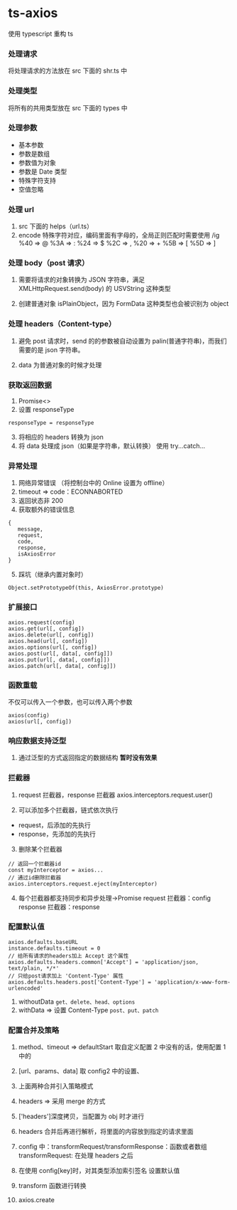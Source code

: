 # ts-axios

使用 typescript 重构 ts

### 处理请求

将处理请求的方法放在 src 下面的 shr.ts 中

### 处理类型

将所有的共用类型放在 src 下面的 types 中

### 处理参数

- 基本参数
- 参数是数组
- 参数值为对象
- 参数是 Date 类型
- 特殊字符支持
- 空值忽略

### 处理 url

1. src 下面的 helps（url.ts）
2. encode 特殊字符对应，编码里面有字母的，全局正则匹配时需要使用 /ig
   %40 => @
   %3A => :
   %24 => \$
   %2C => ,
   %20 => +
   %5B => [
   %5D => ]

### 处理 body（post 请求）

1. 需要将请求的对象转换为 JSON 字符串，满足 XMLHttpRequest.send(body) 的 USVString 这种类型

2. 创建普通对象 isPlainObject，因为 FormData 这种类型也会被识别为 object

### 处理 headers（Content-type）

1. 避免 post 请求时，send 的的参数被自动设置为 palin(普通字符串)，而我们需要的是 json 字符串。

2. data 为普通对象的时候才处理

### 获取返回数据

1. Promise<>
2. 设置 responseType

```
responseType = responseType
```

3. 将相应的 headers 转换为 json
4. 将 data 处理成 json（如果是字符串，默认转换）
   使用 try...catch...

### 异常处理

1. 网络异常错误 （将控制台中的 Online 设置为 offline）
2. timeout => code：ECONNABORTED
3. 返回状态非 200
4. 获取额外的错误信息

```
{
   message,
   request,
   code,
   response,
   isAxiosError
}
```

5. 踩坑（继承内置对象时）

```
Object.setPrototypeOf(this, AxiosError.prototype)
```

### 扩展接口

```
axios.request(config)
axios.get(url[, config])
axios.delete(url[, config])
axios.head(url[, config])
axios.options(url[, config])
axios.post(url[, data[, config]])
axios.put(url[, data[, config]])
axios.patch(url[, data[, config]])
```

### 函数重载

不仅可以传入一个参数，也可以传入两个参数

```
axios(config)
axios(url[, config])
```

### 响应数据支持泛型

1. 通过泛型的方式返回指定的数据结构 **暂时没有效果**

### 拦截器

1. request 拦截器，response 拦截器
   axios.interceptors.request.user()

2. 可以添加多个拦截器，链式依次执行

- request，后添加的先执行
- response，先添加的先执行

3. 删除某个拦截器

```
// 返回一个拦截器id
const myInterceptor = axios...
// 通过id删除拦截器
axios.interceptors.request.eject(myInterceptor)
```

4. 每个拦截器都支持同步和异步处理->Promise
   request 拦截器：config
   response 拦截器：response

### 配置默认值

```
axios.defaults.baseURL
instance.defaults.timeout = 0
// 给所有请求的headers加上 Accept 这个属性
axios.defaults.headers.common['Accept'] = 'application/json, text/plain, */*'
// 只给post请求加上 'Content-Type' 属性
axios.defaults.headers.post['Content-Type'] = 'application/x-www-form-urlencoded'
```

1. withoutData
   `get、delete、head、options`
2. withData => 设置 Content-Type
   `post、put、patch`

### 配置合并及策略

1. method、timeout => defaultStart 取自定义配置 2 中没有的话，使用配置 1 中的
2. [url、params、data] 取 config2 中的设置、
3. 上面两种合并引入策略模式
4. headers => 采用 merge 的方式
5. ['headers']深度拷贝，当配置为 obj 时才进行
6. headers 合并后再进行解析，将里面的内容放到指定的请求里面
7. config 中：transformRequest/transformResponse：函数或者数组
   transformRequest: 在处理 headers 之后
8. 在使用 config[key]时，对其类型添加索引签名
   设置默认值

9. transform 函数进行转换
10. axios.create
